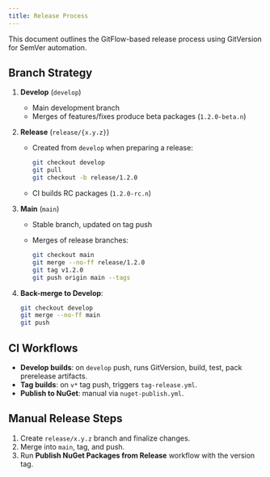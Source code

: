```yaml
---
title: Release Process
---
```


This document outlines the GitFlow-based release process using GitVersion for SemVer automation.

## Branch Strategy

1. **Develop** (`develop`)
   - Main development branch
   - Merges of features/fixes produce beta packages (`1.2.0-beta.n`)

2. **Release** (`release/{x.y.z}`)
   - Created from `develop` when preparing a release:

     ```bash
     git checkout develop
     git pull
     git checkout -b release/1.2.0
     ```

   - CI builds RC packages (`1.2.0-rc.n`)

3. **Main** (`main`)
   - Stable branch, updated on tag push
   - Merges of release branches:

     ```bash
     git checkout main
     git merge --no-ff release/1.2.0
     git tag v1.2.0
     git push origin main --tags
     ```

4. **Back-merge to Develop**:

   ```bash
   git checkout develop
   git merge --no-ff main
   git push
   ```

## CI Workflows

- **Develop builds**: on `develop` push, runs GitVersion, build, test, pack prerelease artifacts.
- **Tag builds**: on `v*` tag push, triggers `tag-release.yml`.
- **Publish to NuGet**: manual via `nuget-publish.yml`.

## Manual Release Steps

1. Create `release/x.y.z` branch and finalize changes.
2. Merge into `main`, tag, and push.
3. Run **Publish NuGet Packages from Release** workflow with the version tag.
